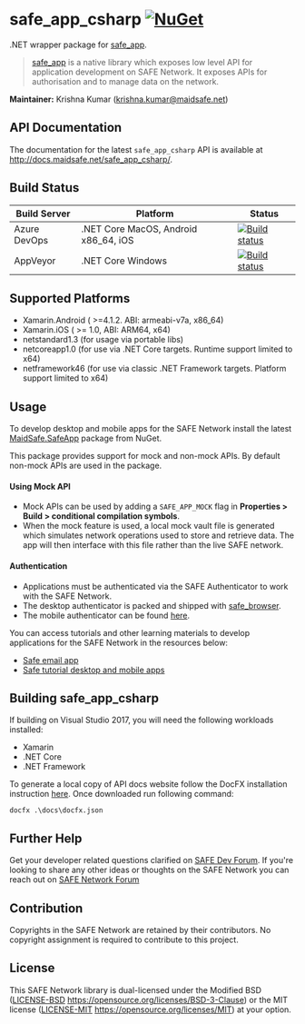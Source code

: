 # safe_app_csharp [![NuGet](https://img.shields.io/nuget/v/MaidSafe.SafeApp.svg)](https://www.nuget.org/packages/MaidSafe.SafeApp)

.NET wrapper package for [safe_app](https://github.com/maidsafe/safe_client_libs/tree/master/safe_app). 
> [safe_app](https://github.com/maidsafe/safe_client_libs/tree/master/safe_app) is a native library which exposes low level API for application development on SAFE Network. It exposes APIs for authorisation and to manage data on the network.

**Maintainer:** Krishna Kumar (krishna.kumar@maidsafe.net)

## API Documentation

The documentation for the latest `safe_app_csharp` API is available at <http://docs.maidsafe.net/safe_app_csharp/>.

## Build Status

| Build Server | Platform                             | Status                                                                                                                                                                            |
| ------------ | ------------------------------------ | --------------------------------------------------------------------------------------------------------------------------------------------------------------------------------- |
| Azure DevOps | .NET Core MacOS, Android x86_64, iOS | [![Build status](https://dev.azure.com/maidsafe/SafeApp/_apis/build/status/SafeApp-Mobile-CI)](https://dev.azure.com/maidsafe/SafeApp/_build/latest?definitionId=7)               |
| AppVeyor     | .NET Core Windows                    | [![Build status](https://ci.appveyor.com/api/projects/status/x3m722rvosw2coao/branch/master?svg=true)](https://ci.appveyor.com/project/MaidSafe-QA/safe-app-csharp/branch/master) |  |


## Supported Platforms
* Xamarin.Android ( >=4.1.2. ABI: armeabi-v7a, x86_64)
* Xamarin.iOS ( >= 1.0, ABI: ARM64, x64)
* netstandard1.3 (for usage via portable libs)
* netcoreapp1.0 (for use via .NET Core targets. Runtime support limited to x64)
* netframework46 (for use via classic .NET Framework targets. Platform support limited to x64)

## Usage

To develop desktop and mobile apps for the SAFE Network install the latest [MaidSafe.SafeApp](https://www.nuget.org/packages/MaidSafe.SafeApp/) package from NuGet.

This package provides support for mock and non-mock APIs. By default non-mock APIs are used in the package.

#### Using Mock API
- Mock APIs can be used by adding a `SAFE_APP_MOCK` flag in **Properties > Build > conditional compilation symbols**.
- When the mock feature is used, a local mock vault file is generated which simulates network operations used to store and retrieve data. The app will then interface with this file rather than the live SAFE network.

#### Authentication
- Applications must be authenticated via the SAFE Authenticator to work with the SAFE Network. 
- The desktop authenticator is packed and shipped with [safe_browser](https://github.com/maidsafe/safe_browser/releases/latest). 
- The mobile authenticator can be found [here](https://github.com/maidsafe/safe-authenticator-mobile/releases/latest).

You can access tutorials and other learning materials to develop applications for the SAFE Network in the resources below:

* [Safe email app](https://github.com/maidsafe/safe-email-app-csharp)
* [Safe tutorial desktop and mobile apps](https://github.com/maidsafe/safe-getting-started-dotnet)


## Building safe_app_csharp

If building on Visual Studio 2017, you will need the following workloads installed:

* Xamarin
* .NET Core
* .NET Framework

To generate a local copy of API docs website follow the DocFX
installation instruction [here](https://dotnet.github.io/docfx/tutorial/docfx_getting_started.html#2-use-docfx-as-a-command-line-tool). Once downloaded run following command:
```
docfx .\docs\docfx.json
```

## Further Help

Get your developer related questions clarified on [SAFE Dev Forum](https://forum.safedev.org/). If you're looking to share any other ideas or thoughts on the SAFE Network you can reach out on [SAFE Network Forum](https://safenetforum.org/)


## Contribution

Copyrights in the SAFE Network are retained by their contributors. No copyright assignment is required to contribute to this project.


## License

This SAFE Network library is dual-licensed under the Modified BSD ([LICENSE-BSD](LICENSE-BSD) https://opensource.org/licenses/BSD-3-Clause) or the MIT license ([LICENSE-MIT](LICENSE-MIT) https://opensource.org/licenses/MIT) at your option.
